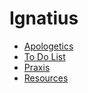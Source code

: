 # Ignatius

- [Apologetics](apologetics.md)
- [To Do List](todo.md)
- [Praxis](praxis.md)
- [Resources](resources.md)
